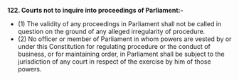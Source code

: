**122. Courts not to inquire into proceedings of Parliament:-** 
- (1) The validity of any proceedings in Parliament shall not be called in question on the ground of any alleged irregularity of procedure.
- (2) No officer or member of Parliament in whom powers are vested by or under this Constitution for regulating procedure or the conduct of business, or for maintaining order, in Parliament shall be subject to the jurisdiction of any court in respect of the exercise by him of those powers.